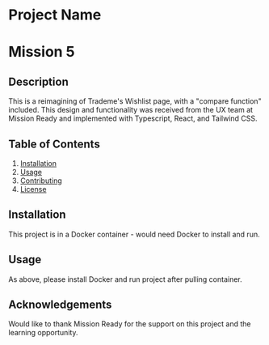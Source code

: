 # Project Name

<h1>Mission 5</h1>

## Description

<p>This is a reimagining of Trademe's Wishlist page, with a "compare function" included. This design and functionality was received from the UX team at Mission Ready and implemented with Typescript, React, and Tailwind CSS. </p>

## Table of Contents

1. [Installation](#installation)
2. [Usage](#usage)
3. [Contributing](#contributing)
4. [License](#license)

## Installation

<p>This project is in a Docker container - would need Docker to install and run. </p>

## Usage

<p>As above, please install Docker and run project after pulling container.</p>

## Acknowledgements

<p>Would like to thank Mission Ready for the support on this project and the learning opportunity. </p>
